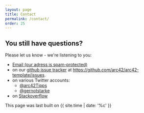 ```yaml
---
layout: page
title: Contact
permalink: /contact/
order: 25
---
```


## You still have questions?

Please let us know - we're listening to you:


* <a href="xmxaxixlxtxo:ixnxfxox@xaxrxcx4x2x.xdxex" onmouseover="this.href=this.href.replace(/x/g,'');"><i class="fa fa-fw fa-envelope"></i>Email (our adress is spam-protected)</a>
* on our [<i class="fa fa-fw fa-github"></i>github issue tracker](https://github.com/arc42/arc42-template/issues) at https://github.com/arc42/arc42-template/issues.
* on various Twitter accounts:
  * [<i class="fa fa-fw fa-twitter"></i>@arc42Tipps](https://twitter.com/arc42Tipps)
  * [<i class="fa fa-fw fa-twitter"></i>@gernotstarke](https://twitter.com/gernotstarke)
* on [<i class="fa fa-fw fa-stack-overflow"></i>Stackoverflow](https://stackoverflow.com/questions/tagged/arc42)


This page was last built on {{ site.time | date: '%c' }}
